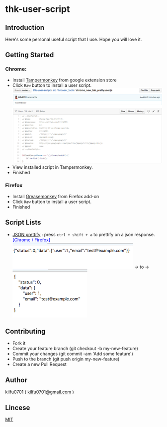 thk-user-script
===============

## Introduction

Here's some personal useful script that I use. Hope you will love it.

## Getting Started

### Chrome:
  - Install [Tampermonkey](https://chrome.google.com/webstore/detail/tampermonkey/dhdgffkkebhmkfjojejmpbldmpobfkfo?hl=zh-TW) from google extension store
  - Click `Raw` button to install a user script.
    ![alt tag](https://raw.githubusercontent.com/kilfu0701/thk-user-script/master/img/intro-1.png)
  - View installed script in Tampermonkey.
  - Finished

### Firefox
  - Install [Greasemonkey](https://addons.mozilla.org/zh-tw/firefox/addon/greasemonkey/) from Firefox add-on
  - Click `Raw` button to install a user script.
  - Finished

## Script Lists

  - [JSON prettify](https://github.com/kilfu0701/thk-user-script/blob/master/src/browser_tools/json_prettify.user.js) : press `ctrl + shift + a` to prettify on a json response. <span style="color:blue">[Chrome / Firefox]</span>
    ![alt tag](https://raw.githubusercontent.com/kilfu0701/thk-user-script/master/img/json-prettify-1.png) -> to -> ![alt tag](https://raw.githubusercontent.com/kilfu0701/thk-user-script/master/img/json-prettify-2.png)

## Contributing

  - Fork it
  - Create your feature branch (git checkout -b my-new-feature)
  - Commit your changes (git commit -am 'Add some feature')
  - Push to the branch (git push origin my-new-feature)
  - Create a new Pull Request

## Author
kilfu0701 ( kilfu0701@gmail.com )

## Lincese
[MIT](https://github.com/kilfu0701/thk-user-script/blob/master/LICENSE)

